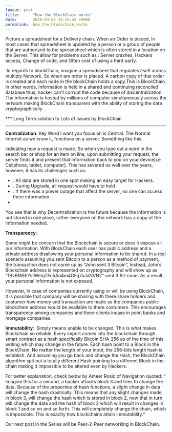 ```yaml
---
layout: post
title:      "How the BlockChain works"
date:       2020-03-07 23:26:42 +0000
permalink:  how_the_blockchain_works
---
```





 Picture a spreadsheet for a Delivery chain. When an Order is placed, In most cases that spreadsheet is updated by a person or a group of people that are authorized to the spreadsheet which is often stored in a location on the Server.  This allow for  problems such as : Server crashes, Hackers access, Change of code, and Often cost of using a third party.


 In regards to blockChain, imagine a spreadsheet that regulates itself across multiply Network. So when are order is placed. A carbon copy of that order is created and each node in the blockChain holds a copy.This is BlockChain. In other words, Information is held in a shared and continuing reconciled database thus, hacker can’t corrupt the code because of discentralization.  The information is hosted by millions of computer simultaneously across the network making  BlockChain transparent with the ability of storing the data cryptographically . 


 
 
*** Long Term solution to Lots of Issues by BlockChain
***
 **Centralization**: Key Word I want you focus on is Central. The Normal Internet as we know it, functions on a server.  Something like this. 


indicating how a request is made. So when you type out a word  in the  search bar or shop for an item on line, upon submitting your request, the server finds it and present that information back to you on your device[i.e Cellphone, tablet, computer]. This has severed us well over the years, however, it has its challenges such as: 

*  . All data are stored in one spot making an easy target for Hackers.
* . During Upgrade,  all request would have to hold
* . If there was a power outage that affect the server, no one can access there information. 
* 
You see that is why Decentralization is the future because the information is not stored in one place, rather everyone on the network has a copy of the information needed. 

 
**Transparency**:

Some might be concern that the Blockchain is secure or does it expose all our information.  With BlockChain  each user has public address and a private address disallowing your personal information to be shared. In a real scenario  assuming you sent Bitcoin to a person as a method of payment, the transaction does not come up as “John sent 3 Bitcoin”,  Instead,  John’s Blockchain address is represented on cryptography and will show up as "1BvBMSEYstWetqTFn5Au4m4GFg7xJaNVN2" sent 3 Bit-cone. As a result, your personal information is not exposed. 

 However, In case of companies currently  using or will be using BlockChain,  It is possible that company will be sharing with there share holders and costumer how money and transaction are made as the companies public blockchain address would be available to there costumers.  This encourages transparency among companies and there clients incase in point banks and mortgage companies. 


**Immutability**:  Simply means unable to be changed. This is what makes Blockchain so reliable.  Every import comes into the blockchain through smart contract as a hash specifically  Bitcoin SHA-256  as of the time of this writing which may change in the future.  Each hash point to a Block in the BlockChain.  No matter the length of your input, the 256-bits length hash is establish. And assuming you go back and change the Hash, the BlockChain algorithm spit out a totally different Hash pointing to a different Block in the chain making it impossible to be altered even by Hackers. 

 For better explanation, check below by Ameer Rosic of Navigation quoted: 
“
 Imagine this for a second, a hacker attacks block 3 and tries to change the data. Because of the properties of hash functions, a slight change in data will change the hash drastically. This means that any slight changes made in block 3, will change the hash which is stored in block 2, now that in turn will change the data and the hash of block 2 which will result in changes in block 1 and so on and so forth. This will completely change the chain, which is impossible. This is exactly how blockchains attain immutability.“

   
 Our next post in the Series will be Peer-2-Peer networking in BlockChain.

